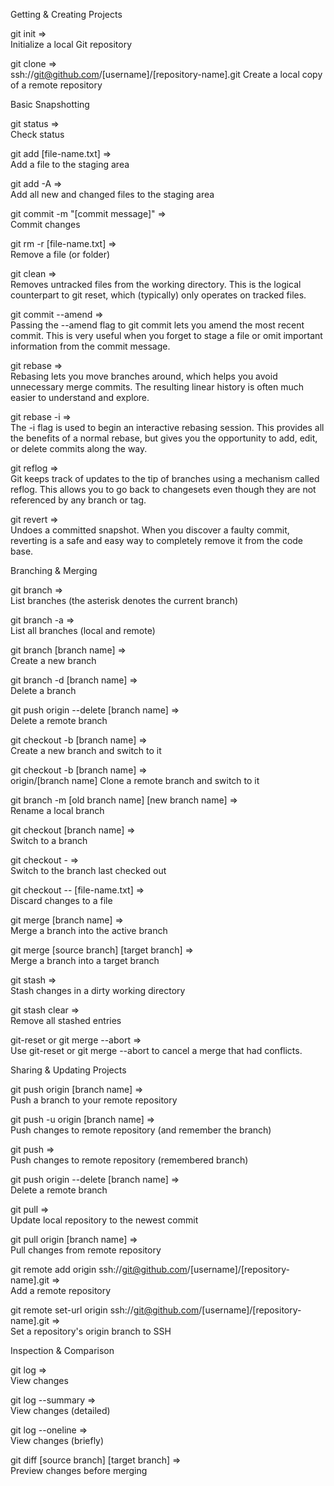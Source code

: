 Getting & Creating Projects

git init   =>	 
 Initialize a local Git repository

git clone   =>	   
ssh://git@github.com/[username]/[repository-name].git	Create a local copy of a remote repository


Basic Snapshotting

git status   =>	  	
Check status

git add [file-name.txt]   =>	  	
Add a file to the staging area

git add -A   =>	  	
Add all new and changed files to the staging area

git commit -m "[commit message]"   =>	
Commit changes

git rm -r [file-name.txt]   =>	
Remove a file (or folder)

git clean   =>	  	
Removes untracked files from the working directory. This is the logical counterpart to git reset, which (typically) only operates on tracked files.

git commit --amend   =>	  	
Passing the --amend flag to git commit lets you amend the most recent commit. This is very useful when you forget to stage a file or omit important information from the commit message.

git rebase   =>	  	
Rebasing lets you move branches around, which helps you avoid unnecessary merge commits. The resulting linear history is often much easier to understand and explore.

git rebase -i   =>	  	
The -i flag is used to begin an interactive rebasing session. This provides all the benefits of a normal rebase, but gives you the opportunity to add, edit, or delete commits along the way.

git reflog   =>	  	
Git keeps track of updates to the tip of branches using a mechanism called reflog. This allows you to go back to changesets even though they are not referenced by any branch or tag.

git revert   =>	  	
Undoes a committed snapshot. When you discover a faulty commit, reverting is a safe and easy way to completely remove it from the code base.



Branching & Merging

git branch   =>	  	
List branches (the asterisk denotes the current branch)

git branch -a   =>	  	
List all branches (local and remote)

git branch [branch name]   =>	  	
Create a new branch

git branch -d [branch name]   =>	  	
Delete a branch

git push origin --delete [branch name]   =>	  	
Delete a remote branch

git checkout -b [branch name]   =>	  	
Create a new branch and switch to it

git checkout -b [branch name]   =>	   
origin/[branch name]	Clone a remote branch and switch to it

git branch -m [old branch name] [new branch name]   =>	  	
Rename a local branch

git checkout [branch name]   =>	  	
Switch to a branch

git checkout -   =>	  	
Switch to the branch last checked out

git checkout -- [file-name.txt]   =>	  	
Discard changes to a file

git merge [branch name]   =>	  	
Merge a branch into the active branch

git merge [source branch] [target branch]   =>	  	
Merge a branch into a target branch

git stash   =>	  	
Stash changes in a dirty working directory

git stash clear   =>	  	
Remove all stashed entries

git-reset or git merge --abort   =>	  	
Use git-reset or git merge --abort to cancel a merge that had conflicts.


Sharing & Updating Projects

git push origin [branch name]   =>	  	
Push a branch to your remote repository

git push -u origin [branch name]   =>	  	
Push changes to remote repository (and remember the branch)

git push   =>	  	
Push changes to remote repository (remembered branch)

git push origin --delete [branch name]   =>	  	
Delete a remote branch

git pull   =>	  	
Update local repository to the newest commit

git pull origin [branch name]   =>	  	
Pull changes from remote repository

git remote add origin ssh://git@github.com/[username]/[repository-name].git   =>	  	
Add a remote repository

git remote set-url origin ssh://git@github.com/[username]/[repository-name].git   =>	  	
Set a repository's origin branch to SSH


Inspection & Comparison

git log   =>	  	
View changes

git log --summary   =>	  	
View changes (detailed)

git log --oneline   =>	  	
View changes (briefly)

git diff [source branch] [target branch]   =>	  	
Preview changes before merging